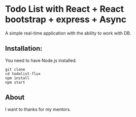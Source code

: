 # Todo List with React + React bootstrap + express + Async
A simple real-time application with the ability to work with DB.

## Installation:
You need to have Node.js installed. 
```
git clone 
cd todolist-flux
npm install
npm start
```
## About
I want to thanks for my mentors. 
